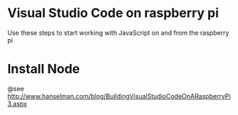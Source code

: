 # Visual Studio Code on raspberry pi

Use these steps to start working with JavaScript on and from the raspberry pi

# Install Node


@see http://www.hanselman.com/blog/BuildingVisualStudioCodeOnARaspberryPi3.aspx
